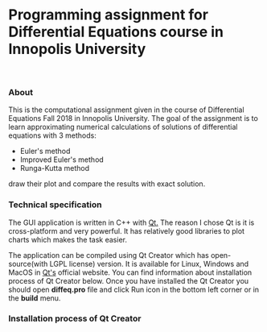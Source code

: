 <h1>Programming assignment for Differential Equations course in Innopolis University</h1><br>
<div>
  <h3>
    About
  </h3>
  <p>
    This is the computational assignment given in the course of Differential Equations Fall 2018 in Innopolis University.
    The goal of the assignment is to learn approximating numerical calculations of solutions of differential equations with 3 methods:
    <ul>
      <li>Euler's method</li>
      <li>Improved Euler's method</li>
      <li>Runga-Kutta method</li>
    </ul>
    draw their plot and compare the results with exact solution.
  </p>
</div>
<div>
  <h3>Technical specification</h3>
  <p>The GUI application is written in C++ with <a href="https://www.qt.io/">Qt.</a>
    The reason I chose Qt is it is cross-platform and very powerful. It has relatively good libraries to plot charts which makes the task easier.   
  </p>
  <p>The application can be compiled using Qt Creator which has open-source(with LGPL license) version. It is available for Linux, Windows and MacOS in <a href="https://www.qt.io/">Qt's</a> official website. You can find information about installation process of Qt Creator below. Once you have installed the Qt Creator you should open <strong>diffeq.pro</strong> file and click Run icon in the bottom left corner or in the <strong>build</strong> menu.
  </p>
<div>
<div>
  <h3>Installation process of Qt Creator</h3>
</div>
